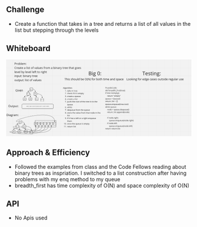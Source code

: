 ## Challenge
- Create a function that takes in a tree and returns a list of all values in the list but stepping through the levels

## Whiteboard
![whiteboard](./breadth_first.png)

## Approach & Efficiency
- Followed the examples from class and the Code Fellows reading about binary trees as inspriation. I switched to a list construction after having problems with my enq method to my queue
- breadth_first has time complexity of O(N) and space complexity of O(N)



## API
- No Apis used
